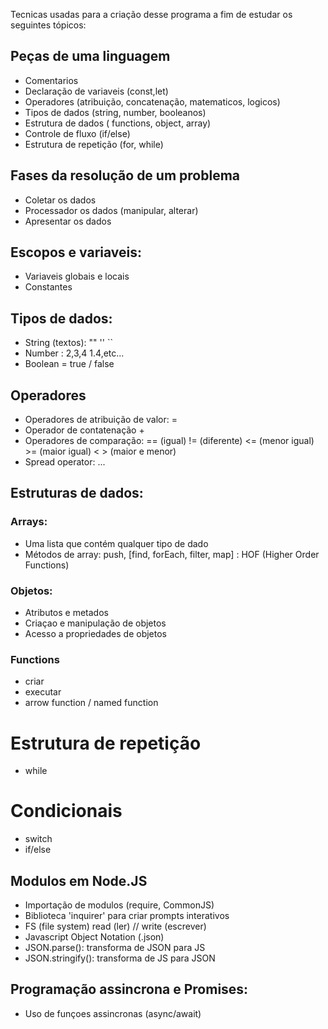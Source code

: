 Tecnicas usadas para a criação desse programa a fim de estudar os seguintes tópicos:

## Peças de uma linguagem

- Comentarios
- Declaração de variaveis (const,let)
- Operadores (atribuição, concatenação, matematicos, logicos)
- Tipos de dados (string, number, booleanos)
- Estrutura de dados ( functions, object, array)
- Controle de fluxo (if/else)
- Estrutura de repetição (for, while)

## Fases da resolução de um problema

- Coletar os dados
- Processador os dados (manipular, alterar)
- Apresentar os dados 

## Escopos e variaveis:

- Variaveis globais e locais
- Constantes

## Tipos de dados:

- String (textos): "" '' ``
- Number : 2,3,4 1.4,etc...
- Boolean = true / false

## Operadores

- Operadores de atribuição de valor: =
- Operador de contatenação +
- Operadores de comparação: == (igual) != (diferente) <= (menor igual) >= (maior igual) < > (maior e menor)
- Spread operator: ...

## Estruturas de dados:

### Arrays:
- Uma lista que contém qualquer tipo de dado
- Métodos de array: push, [find, forEach, filter, map] : HOF (Higher Order Functions)

### Objetos:

- Atributos e metados
- Criaçao e manipulação de objetos
- Acesso a propriedades de objetos

### Functions 
- criar
- executar
- arrow function / named function

# Estrutura de repetição
- while

# Condicionais
- switch
- if/else

## Modulos em Node.JS

- Importação de modulos (require, CommonJS)
- Biblioteca 'inquirer' para criar prompts interativos
- FS (file system) read (ler) // write (escrever)
- Javascript Object Notation (.json)
- JSON.parse(): transforma de JSON para JS
- JSON.stringify(): transforma de JS para JSON

## Programação assincrona e Promises:

- Uso de funçoes assincronas (async/await)
